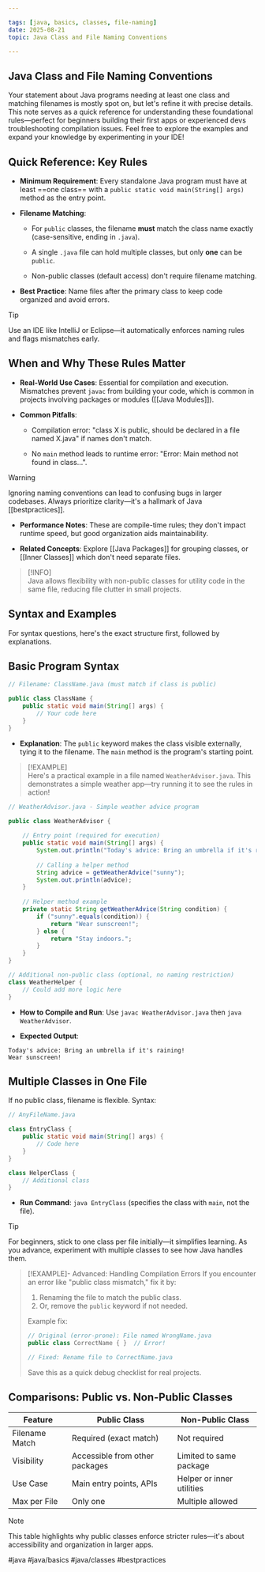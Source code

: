 ```yaml
---

tags: [java, basics, classes, file-naming]  
date: 2025-08-21  
topic: Java Class and File Naming Conventions

---
```


## Java Class and File Naming Conventions

Your statement about Java programs needing at least one class and matching filenames is mostly spot on, but let's refine it with precise details. This note serves as a quick reference for understanding these foundational rules—perfect for beginners building their first apps or experienced devs troubleshooting compilation issues. Feel free to explore the examples and expand your knowledge by experimenting in your IDE!

## Quick Reference: Key Rules

- **Minimum Requirement**: Every standalone Java program must have at least ==one class== with a `public static void main(String[] args)` method as the entry point.
    
- **Filename Matching**:
    
    - For `public` classes, the filename **must** match the class name exactly (case-sensitive, ending in `.java`).
        
    - A single `.java` file can hold multiple classes, but only **one** can be `public`.
        
    - Non-public classes (default access) don't require filename matching.
        
- **Best Practice**: Name files after the primary class to keep code organized and avoid errors.
    


> [!TIP]  
> Use an IDE like IntelliJ or Eclipse—it automatically enforces naming rules and flags mismatches early.

## When and Why These Rules Matter

- **Real-World Use Cases**: Essential for compilation and execution. Mismatches prevent `javac` from building your code, which is common in projects involving packages or modules ([[Java Modules]]).
    
- **Common Pitfalls**:
    
    - Compilation error: "class X is public, should be declared in a file named X.java" if names don't match.
        
    - No `main` method leads to runtime error: "Error: Main method not found in class...".
        

> [!WARNING]  
> Ignoring naming conventions can lead to confusing bugs in larger codebases. Always prioritize clarity—it's a hallmark of Java [[bestpractices]].

- **Performance Notes**: These are compile-time rules; they don't impact runtime speed, but good organization aids maintainability.
    
- **Related Concepts**: Explore [[Java Packages]] for grouping classes, or [[Inner Classes]] which don't need separate files.
    

> [!INFO]  
> Java allows flexibility with non-public classes for utility code in the same file, reducing file clutter in small projects.

## Syntax and Examples

For syntax questions, here's the exact structure first, followed by explanations.

## Basic Program Syntax


```java
// Filename: ClassName.java (must match if class is public)

public class ClassName {
    public static void main(String[] args) {
        // Your code here
    }
}

```

- **Explanation**: The `public` keyword makes the class visible externally, tying it to the filename. The `main` method is the program's starting point.
    

> [!EXAMPLE]  
> Here's a practical example in a file named `WeatherAdvisor.java`. This demonstrates a simple weather app—try running it to see the rules in action!



```java
// WeatherAdvisor.java - Simple weather advice program

public class WeatherAdvisor {
    
    // Entry point (required for execution)
    public static void main(String[] args) {
        System.out.println("Today's advice: Bring an umbrella if it's raining!");
        
        // Calling a helper method
        String advice = getWeatherAdvice("sunny");
        System.out.println(advice);
    }
    
    // Helper method example
    private static String getWeatherAdvice(String condition) {
        if ("sunny".equals(condition)) {
            return "Wear sunscreen!";
        } else {
            return "Stay indoors.";
        }
    }
}

// Additional non-public class (optional, no naming restriction)
class WeatherHelper {
    // Could add more logic here
}

```

- **How to Compile and Run**: Use `javac WeatherAdvisor.java` then `java WeatherAdvisor`.
    
- **Expected Output**:
    
    
    
```text
Today's advice: Bring an umbrella if it's raining!
Wear sunscreen!
```
    

## Multiple Classes in One File

If no public class, filename is flexible. Syntax:


```java
// AnyFileName.java

class EntryClass {
    public static void main(String[] args) {
        // Code here
    }
}

class HelperClass {
    // Additional class
}

```

- **Run Command**: `java EntryClass` (specifies the class with `main`, not the file).
    

> [!TIP]  
> For beginners, stick to one class per file initially—it simplifies learning. As you advance, experiment with multiple classes to see how Java handles them.

> [!EXAMPLE]- Advanced: Handling Compilation Errors
> If you encounter an error like "public class mismatch," fix it by:
> 
> 1. Renaming the file to match the public class.
> 2. Or, remove the `public` keyword if not needed.
> 
> Example fix:
> 
> ```java
> // Original (error-prone): File named WrongName.java
> public class CorrectName { }  // Error!
> 
> // Fixed: Rename file to CorrectName.java
> ```
> 
> Save this as a quick debug checklist for real projects.

## Comparisons: Public vs. Non-Public Classes

|Feature|Public Class|Non-Public Class|
|---|---|---|
|Filename Match|Required (exact match)|Not required|
|Visibility|Accessible from other packages|Limited to same package|
|Use Case|Main entry points, APIs|Helper or inner utilities|
|Max per File|Only one|Multiple allowed|

> [!NOTE]  
> This table highlights why public classes enforce stricter rules—it's about accessibility and organization in larger apps.

 #java #java/basics #java/classes #bestpractices